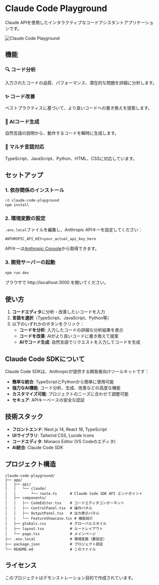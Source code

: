 # Claude Code Playground

Claude APIを使用したインタラクティブなコードアシスタントアプリケーションです。

![Claude Code Playground](https://via.placeholder.com/800x400?text=Claude+Code+Playground)

## 機能

### 🔍 コード分析
入力されたコードの品質、パフォーマンス、潜在的な問題を詳細に分析します。

### ✨ コード改善
ベストプラクティスに基づいて、より良いコードへの書き換えを提案します。

### 🚀 AIコード生成
自然言語の説明から、動作するコードを瞬時に生成します。

### 🎨 マルチ言語対応
TypeScript、JavaScript、Python、HTML、CSSに対応しています。

## セットアップ

### 1. 依存関係のインストール

```bash
cd claude-code-playground
npm install
```

### 2. 環境変数の設定

`.env.local`ファイルを編集し、Anthropic APIキーを設定してください：

```
ANTHROPIC_API_KEY=your_actual_api_key_here
```

APIキーは[Anthropic Console](https://console.anthropic.com/)から取得できます。

### 3. 開発サーバーの起動

```bash
npm run dev
```

ブラウザで http://localhost:3000 を開いてください。

## 使い方

1. **コードエディタ**に分析・改善したいコードを入力
2. **言語を選択**（TypeScript、JavaScript、Python等）
3. 以下のいずれかのボタンをクリック：
   - **コードを分析**: 入力したコードの詳細な分析結果を表示
   - **コードを改善**: AIがより良いコードに書き換えて提案
   - **AIでコード生成**: 自然言語でリクエストを入力してコードを生成

## Claude Code SDKについて

Claude Code SDKは、Anthropicが提供する開発者向けツールキットです：

- **簡単な統合**: TypeScriptとPythonから簡単に使用可能
- **強力なAI機能**: コード分析、生成、改善などの高度な機能
- **カスタマイズ可能**: プロジェクトのニーズに合わせて調整可能
- **セキュア**: APIキーベースの安全な認証

## 技術スタック

- **フロントエンド**: Next.js 14, React 18, TypeScript
- **UIライブラリ**: Tailwind CSS, Lucide Icons
- **コードエディタ**: Monaco Editor (VS Codeのエディタ)
- **AI統合**: Claude Code SDK

## プロジェクト構造

```
claude-code-playground/
├── app/
│   ├── api/
│   │   └── claude/
│   │       └── route.ts      # Claude Code SDK API エンドポイント
│   ├── components/
│   │   ├── CodeEditor.tsx    # コードエディタコンポーネント
│   │   ├── ControlPanel.tsx  # 操作パネル
│   │   ├── OutputPanel.tsx   # 出力表示パネル
│   │   └── FeatureShowcase.tsx # 機能紹介
│   ├── globals.css           # グローバルスタイル
│   ├── layout.tsx            # ルートレイアウト
│   └── page.tsx              # メインページ
├── .env.local                # 環境変数（要設定）
├── package.json              # プロジェクト設定
└── README.md                 # このファイル
```

## ライセンス

このプロジェクトはデモンストレーション目的で作成されています。